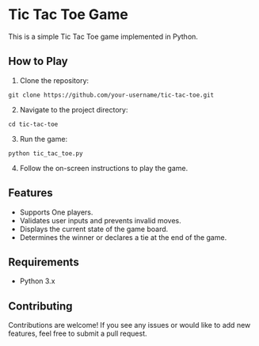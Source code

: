 # Tic Tac Toe Game

This is a simple Tic Tac Toe game implemented in Python.

## How to Play

1. Clone the repository:

```
git clone https://github.com/your-username/tic-tac-toe.git
```

2. Navigate to the project directory:

  ```
  cd tic-tac-toe
  ```

3. Run the game:
```
python tic_tac_toe.py
```
4. Follow the on-screen instructions to play the game.

## Features

- Supports One players.
- Validates user inputs and prevents invalid moves.
- Displays the current state of the game board.
- Determines the winner or declares a tie at the end of the game.

## Requirements

- Python 3.x

## Contributing

Contributions are welcome! If you see any issues or would like to add new features, feel free to submit a pull request.

